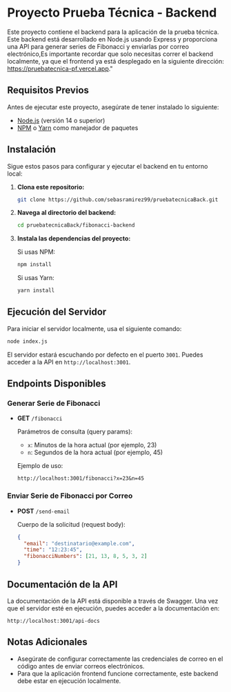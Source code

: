 
# Proyecto Prueba Técnica - Backend

Este proyecto contiene el backend para la aplicación de la prueba técnica. Este backend está desarrollado en Node.js usando Express y proporciona una API para generar series de Fibonacci y enviarlas por correo electrónico,Es importante recordar que solo necesitas correr el backend localmente, ya que el frontend ya está desplegado en la siguiente dirección: https://pruebatecnica-pf.vercel.app." 

## Requisitos Previos

Antes de ejecutar este proyecto, asegúrate de tener instalado lo siguiente:

- [Node.js](https://nodejs.org/) (versión 14 o superior)
- [NPM](https://www.npmjs.com/) o [Yarn](https://yarnpkg.com/) como manejador de paquetes

## Instalación

Sigue estos pasos para configurar y ejecutar el backend en tu entorno local:

1. **Clona este repositorio:**

   ```bash
   git clone https://github.com/sebasramirez99/pruebatecnicaBack.git
   ```

2. **Navega al directorio del backend:**

   ```bash
   cd pruebatecnicaBack/fibonacci-backend
   ```

3. **Instala las dependencias del proyecto:**

   Si usas NPM:

   ```bash
   npm install
   ```

   Si usas Yarn:

   ```bash
   yarn install
   ```

## Ejecución del Servidor

Para iniciar el servidor localmente, usa el siguiente comando:

```bash
node index.js
```

El servidor estará escuchando por defecto en el puerto `3001`. Puedes acceder a la API en `http://localhost:3001`.

## Endpoints Disponibles

### Generar Serie de Fibonacci

- **GET** `/fibonacci`

  Parámetros de consulta (query params):
  - `x`: Minutos de la hora actual (por ejemplo, 23)
  - `n`: Segundos de la hora actual (por ejemplo, 45)

  Ejemplo de uso:

  ```
  http://localhost:3001/fibonacci?x=23&n=45
  ```

### Enviar Serie de Fibonacci por Correo

- **POST** `/send-email`

  Cuerpo de la solicitud (request body):

  ```json
  {
    "email": "destinatario@example.com",
    "time": "12:23:45",
    "fibonacciNumbers": [21, 13, 8, 5, 3, 2]
  }
  ```

## Documentación de la API

La documentación de la API está disponible a través de Swagger. Una vez que el servidor esté en ejecución, puedes acceder a la documentación en:

```
http://localhost:3001/api-docs
```

## Notas Adicionales

- Asegúrate de configurar correctamente las credenciales de correo en el código antes de enviar correos electrónicos.
- Para que la aplicación frontend funcione correctamente, este backend debe estar en ejecución localmente.
